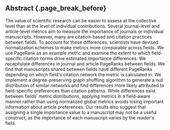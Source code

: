 ## Abstract {.page_break_before}

The value of scientific research can be easier to assess at the collective level than at the level of individual contributions.
Several journal-level and article-level metrics aim to measure the importance of journals or individual manuscripts.
However, many are citation-based and citation practices between fields.
To account for these differences, scientists have devised normalization schemes to make metrics more comparable across fields.
We use PageRank as an example metric and examine the extent to which field-specific citation norms drive estimated importance differences.
We recapitulate differences in journal and article PageRanks between fields.
We find that manuscripts shared between fields have different PageRanks depending on which field's citation network the metric is calculated in.
We implement a degree-preserving graph shuffling algorithm to generate a null distribution of similar networks and find differences more likely attributed to field-specific preferences than citation patterns.
While differences exist between fields' metric distributions, applying metrics in a field-aware manner rather than using normalized global metrics avoids losing important information about article preferences.
Our results also suggest that assigning a single importance value to a manuscript may not be a useful construct, as the importance of each manuscript varies by the reader's field.
